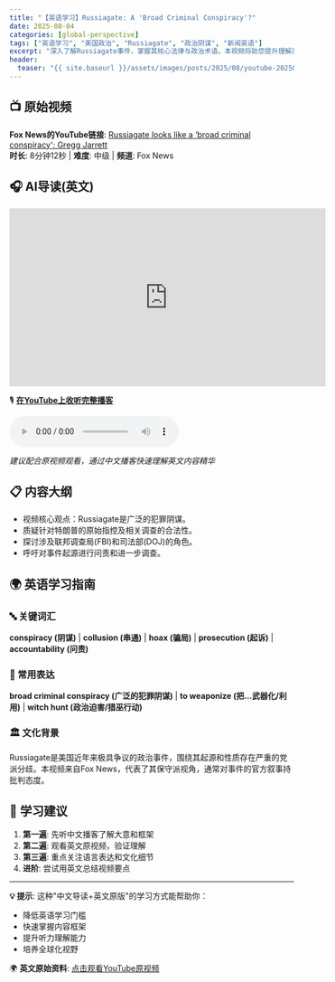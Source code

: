 ```yaml
---
title: "【英语学习】Russiagate: A 'Broad Criminal Conspiracy'?"
date: 2025-08-04
categories: [global-perspective]
tags: ["英语学习", "美国政治", "Russiagate", "政治阴谋", "新闻英语"]
excerpt: "深入了解Russiagate事件，掌握其核心法律与政治术语。本视频将助您提升理解美国政治新闻报道的能力，并熟悉相关辩论中的常用表达。"
header:
  teaser: "{{ site.baseurl }}/assets/images/posts/2025/08/youtube-20250804-russiagate-looks-like-a-broad-criminal-conspiracy-thumbnail.jpg"
---
```


## 📺 原始视频
**Fox News的YouTube链接**: [Russiagate looks like a ‘broad criminal conspiracy': Gregg Jarrett](https://www.youtube.com/watch?v=_NNRLJJxrLY)  
**时长**: 8分钟12秒 | **难度**: 中级 | **频道**: Fox News

<!-- more -->

## 🎧 AI导读(英文)
<!-- YouTube播客优先显示 -->
<iframe width='560' height='315' src='https://www.youtube.com/embed/bnWqPwv-6Q4' frameborder='0' allowfullscreen></iframe>

🎙️ **[在YouTube上收听完整播客](https://www.youtube.com/watch?v=bnWqPwv-6Q4)**

<!-- 本地音频备用 -->
<audio controls>
  <source src="{{ site.baseurl }}/assets/audio/youtube-20250804-russiagate-looks-like-a-broad-criminal-conspiracy.wav" type="audio/mpeg">
  您的浏览器不支持音频播放。
</audio>

*建议配合原视频观看，通过中文播客快速理解英文内容精华*

## 📋 内容大纲
- 视频核心观点：Russiagate是广泛的犯罪阴谋。
- 质疑针对特朗普的原始指控及相关调查的合法性。
- 探讨涉及联邦调查局(FBI)和司法部(DOJ)的角色。
- 呼吁对事件起源进行问责和进一步调查。

## 🌍 英语学习指南

### 🔤 关键词汇
**conspiracy (阴谋)** | **collusion (串通)** | **hoax (骗局)** | **prosecution (起诉)** | **accountability (问责)**

### 💬 常用表达
**broad criminal conspiracy (广泛的犯罪阴谋)** | **to weaponize (把…武器化/利用)** | **witch hunt (政治迫害/猎巫行动)**

### 🏛️ 文化背景
Russiagate是美国近年来极具争议的政治事件，围绕其起源和性质存在严重的党派分歧。本视频来自Fox News，代表了其保守派视角，通常对事件的官方叙事持批判态度。

## 🎯 学习建议
1. **第一遍**: 先听中文播客了解大意和框架
2. **第二遍**: 观看英文原视频，验证理解
3. **第三遍**: 重点关注语言表达和文化细节
4. **进阶**: 尝试用英文总结视频要点

---

**💡 提示**: 这种"中文导读+英文原版"的学习方式能帮助你：
- 降低英语学习门槛
- 快速掌握内容框架  
- 提升听力理解能力
- 培养全球化视野

🌍 **英文原始资料**: [点击观看YouTube原视频](https://www.youtube.com/watch?v=_NNRLJJxrLY)
